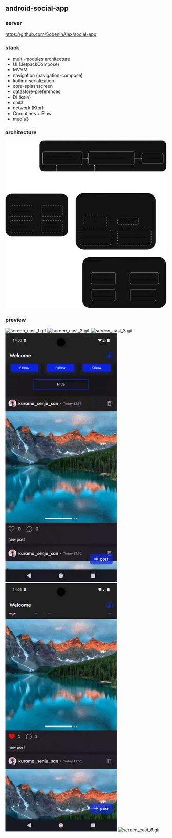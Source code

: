 ## android-social-app

### server 
https://github.com/SobeninAlex/social-app

### stack
- multi-modules architecture
- UI (JetpackCompose)
- MVVM
- navigation (navigation-compose)
- kotlinx-serialization
- core-splashscreen
- datastore-preferences
- DI (koin)
- coil3
- network (Ktor)
- Coroutines + Flow
- media3

### architecture

![scheme.svg](scheme.svg)

### preview
![screen_cast_1.gif](screen_cast_1.gif)
![screen_cast_2.gif](screen_cast_2.gif)
![screen_cast_3.gif](screen_cast_3.gif)
![screen_cast_4.gif](screen_cast_4.gif)
![screen_cast_5.gif](screen_cast_5.gif)
![screen_cast_6.gif](screen_cast_6.gif)